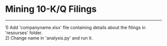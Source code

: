 # Mining 10-K/Q Filings
<hr>
1) Add 'companyname.xlsx' file containing details about the filings in 'resourses' folder.
<br>
2) Change name in 'analysis.py' and run it.
